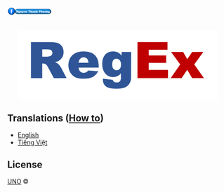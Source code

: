 <a href="https://www.facebook.com/phuonguno.vn" target="_blank">
    <img width="20%" height="20%" src="/img/facebook-link.PNG" alt="Nguyen Thanh Phuong" >
</a>


<p align="center">
    <br/>
    <a href="https://github.com/phuonguno98/learn-regex">	
        <img src="/img/learn-regex.PNG" alt="Learn Regex">
    </a>
</p>


## Translations ([How to](../translation/how-to.md))

* [English](translations/regex-en.md)
* [Tiếng Việt](translations/regex-vi.md)


## License

[UNO](LICENSE.md) &copy;
